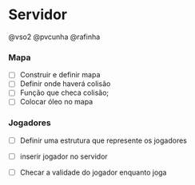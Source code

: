 # Servidor
@vso2 @pvcunha @rafinha

### Mapa
- [ ] Construir e definir mapa
- [ ] Definir onde haverá colisão
- [ ] Função que checa colisão;
- [ ] Colocar óleo no mapa

### Jogadores
- [ ] Definir uma estrutura que represente os jogadores
- [ ] inserir jogador no servidor
- [ ] Checar a validade do jogador enquanto joga



